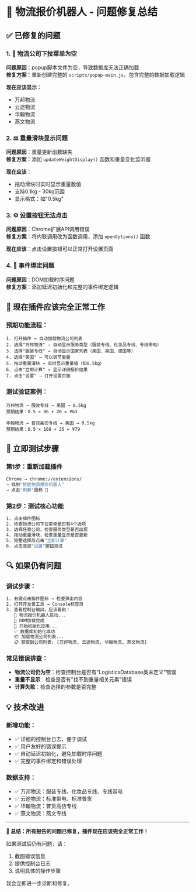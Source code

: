 # 🔧 物流报价机器人 - 问题修复总结

## ✅ 已修复的问题

### 1. 🏢 物流公司下拉菜单为空
**问题原因**：popup脚本文件为空，导致数据库无法正确加载  
**修复方案**：重新创建完整的 `scripts/popup-main.js`，包含完整的数据加载逻辑

**现在应该显示**：
- 万邦物流
- 云途物流  
- 华翰物流
- 燕文物流

### 2. ⚖️ 重量滑块显示问题
**问题原因**：重量更新函数缺失  
**修复方案**：添加 `updateWeightDisplay()` 函数和重量变化监听器

**现在应该**：
- 拖动滑块时实时显示重量数值
- 支持0.1kg - 30kg范围
- 显示格式：如"0.5kg"

### 3. ⚙️ 设置按钮无法点击
**问题原因**：Chrome扩展API调用错误  
**修复方案**：将内联调用改为函数调用，添加 `openOptions()` 函数

**现在应该**：点击设置按钮可以正常打开设置页面

### 4. 🔄 事件绑定问题
**问题原因**：DOM加载时序问题  
**修复方案**：添加延迟初始化和完整的事件绑定逻辑

## 🎯 现在插件应该完全正常工作

### 预期功能流程：
```
1. 打开插件 → 自动加载物流公司列表
2. 选择"万邦物流" → 自动显示服务类型（服装专线、化妆品专线、专线带电）
3. 选择"服装专线" → 自动显示国家列表（美国、英国、德国等）
4. 选择"美国" → 可以调节重量
5. 拖动重量滑块 → 实时显示重量值（如0.5kg）
6. 点击"立即计算" → 显示详细报价结果
7. 点击"设置" → 打开设置页面
```

### 测试验证案例：
```
万邦物流 → 服装专线 → 美国 → 0.5kg
预期结果：0.5 × 86 + 20 = ¥63

华翰物流 → 普货高仿专线 → 美国 → 0.5kg  
预期结果：0.5 × 108 + 25 = ¥79
```

## 🚀 立即测试步骤

### 第1步：重新加载插件
```bash
Chrome → chrome://extensions/ 
→ 找到"智能物流报价机器人" 
→ 点击"刷新"图标 🔄
```

### 第2步：测试核心功能
```bash
1. 点击插件图标
2. 检查物流公司下拉菜单是否有4个选项
3. 选择任意公司，检查服务类型是否出现
4. 拖动重量滑块，检查重量显示是否更新
5. 完整选择后点击"立即计算"
6. 点击底部"设置"按钮测试
```

## 🔍 如果仍有问题

### 调试步骤：
```bash
1. 右键点击插件图标 → 检查弹出内容
2. 打开开发者工具 → Console标签页
3. 查看控制台输出，应该看到：
   🚀 物流报价机器人启动...
   📱 DOM加载完成
   🔧 开始初始化应用...
   ✅ 数据库初始化成功
   📦 加载物流公司列表...
   📋 获取到公司列表: [万邦物流, 云途物流, 华翰物流, 燕文物流]
```

### 常见错误排查：
- **物流公司仍为空**：检查控制台是否有"LogisticsDatabase类未定义"错误
- **重量不显示**：检查是否有"找不到重量相关元素"错误  
- **计算失败**：检查选择的参数是否完整

## 💡 技术改进

### 新增功能：
- ✅ 详细的控制台日志，便于调试
- ✅ 用户友好的错误提示
- ✅ 自动延迟初始化，避免加载时序问题
- ✅ 完整的事件绑定和错误处理

### 数据支持：
- ✅ 万邦物流：服装专线、化妆品专线、专线带电
- ✅ 云途物流：标准带电、标准普货
- ✅ 华翰物流：普货高仿专线
- ✅ 燕文物流：燕文专线

---

**🎉 总结：所有报告的问题已修复，插件现在应该完全正常工作！**

如果测试后仍有问题，请：
1. 截图错误信息
2. 提供控制台日志
3. 说明具体的操作步骤

我会立即进一步诊断和修复。 